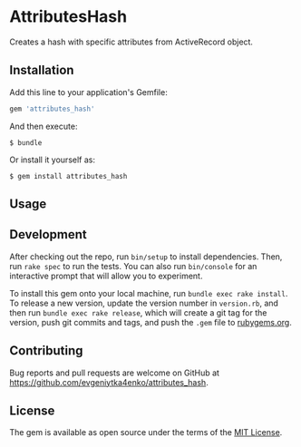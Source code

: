 # AttributesHash

Creates a hash with specific attributes from ActiveRecord object.

## Installation

Add this line to your application's Gemfile:

```ruby
gem 'attributes_hash'
```

And then execute:

    $ bundle

Or install it yourself as:

    $ gem install attributes_hash

## Usage

## Development

After checking out the repo, run `bin/setup` to install dependencies. Then, run `rake spec` to run the tests. You can also run `bin/console` for an interactive prompt that will allow you to experiment.

To install this gem onto your local machine, run `bundle exec rake install`. To release a new version, update the version number in `version.rb`, and then run `bundle exec rake release`, which will create a git tag for the version, push git commits and tags, and push the `.gem` file to [rubygems.org](https://rubygems.org).

## Contributing

Bug reports and pull requests are welcome on GitHub at https://github.com/evgeniytka4enko/attributes_hash.


## License

The gem is available as open source under the terms of the [MIT License](http://opensource.org/licenses/MIT).

